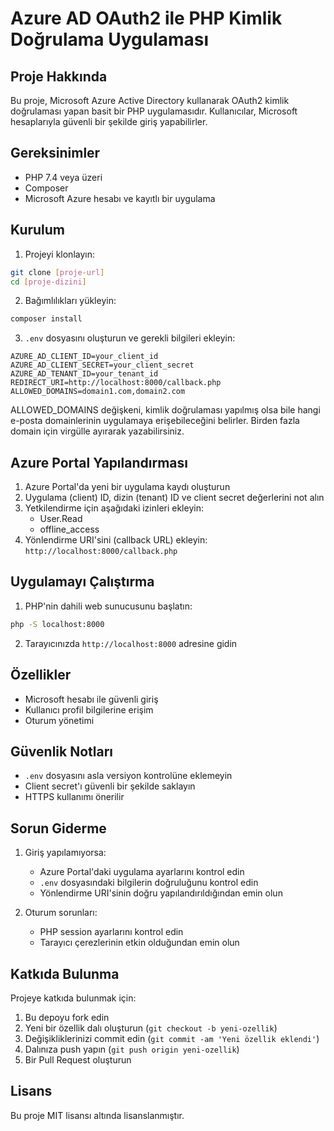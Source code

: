 # Azure AD OAuth2 ile PHP Kimlik Doğrulama Uygulaması

## Proje Hakkında
Bu proje, Microsoft Azure Active Directory kullanarak OAuth2 kimlik doğrulaması yapan basit bir PHP uygulamasıdır. Kullanıcılar, Microsoft hesaplarıyla güvenli bir şekilde giriş yapabilirler.

## Gereksinimler
- PHP 7.4 veya üzeri
- Composer
- Microsoft Azure hesabı ve kayıtlı bir uygulama

## Kurulum
1. Projeyi klonlayın:
```bash
git clone [proje-url]
cd [proje-dizini]
```

2. Bağımlılıkları yükleyin:
```bash
composer install
```

3. `.env` dosyasını oluşturun ve gerekli bilgileri ekleyin:
```env
AZURE_AD_CLIENT_ID=your_client_id
AZURE_AD_CLIENT_SECRET=your_client_secret
AZURE_AD_TENANT_ID=your_tenant_id
REDIRECT_URI=http://localhost:8000/callback.php
ALLOWED_DOMAINS=domain1.com,domain2.com
```

ALLOWED_DOMAINS değişkeni, kimlik doğrulaması yapılmış olsa bile hangi e-posta domainlerinin uygulamaya erişebileceğini belirler. Birden fazla domain için virgülle ayırarak yazabilirsiniz.

## Azure Portal Yapılandırması
1. Azure Portal'da yeni bir uygulama kaydı oluşturun
2. Uygulama (client) ID, dizin (tenant) ID ve client secret değerlerini not alın
3. Yetkilendirme için aşağıdaki izinleri ekleyin:
   - User.Read
   - offline_access
4. Yönlendirme URI'sini (callback URL) ekleyin: `http://localhost:8000/callback.php`

## Uygulamayı Çalıştırma
1. PHP'nin dahili web sunucusunu başlatın:
```bash
php -S localhost:8000
```

2. Tarayıcınızda `http://localhost:8000` adresine gidin

## Özellikler
- Microsoft hesabı ile güvenli giriş
- Kullanıcı profil bilgilerine erişim
- Oturum yönetimi

## Güvenlik Notları
- `.env` dosyasını asla versiyon kontrolüne eklemeyin
- Client secret'ı güvenli bir şekilde saklayın
- HTTPS kullanımı önerilir

## Sorun Giderme
1. Giriş yapılamıyorsa:
   - Azure Portal'daki uygulama ayarlarını kontrol edin
   - `.env` dosyasındaki bilgilerin doğruluğunu kontrol edin
   - Yönlendirme URI'sinin doğru yapılandırıldığından emin olun

2. Oturum sorunları:
   - PHP session ayarlarını kontrol edin
   - Tarayıcı çerezlerinin etkin olduğundan emin olun

## Katkıda Bulunma
Projeye katkıda bulunmak için:
1. Bu depoyu fork edin
2. Yeni bir özellik dalı oluşturun (`git checkout -b yeni-ozellik`)
3. Değişikliklerinizi commit edin (`git commit -am 'Yeni özellik eklendi'`)
4. Dalınıza push yapın (`git push origin yeni-ozellik`)
5. Bir Pull Request oluşturun

## Lisans
Bu proje MIT lisansı altında lisanslanmıştır.